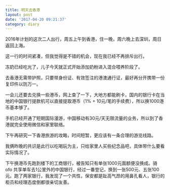 ```yaml
---
title: 明天去香港
layout: post
date: '2017-04-20 09:21:37'
category: diary
---
```


2016年计划的这次二人出行，周五上午到香港，住一晚，周六晚上去深圳，周日返回上海。

这一行的时间紧凑，但我觉得是不错的机会，现在我已经不再排斥出行。

冻奶已经吃光了，儿子今天就正式开始添加奶粉进入混合喂养阶段了。

去香港无需带护照，只要带身份证、有效签注的港澳通行证，最好再分开携带一份复印件以防万一。

一会儿还要去兑换一些港币，网上查了一下，大地方都能刷卡，国内的银行卡在当地的中国银行提款机可以直接提取港币（1% + 10元/笔的手续费），所以换1000港币基本够了。

手机已经开通了短期国际漫游，中国移动有30元/天无限流量的业务，所以到了香港就完全使用微信和家里联络。

下午再研究一下香港旅游的攻略，时间短暂，更应该有一条合理的游览线路。

我俩昨晚的共识是此行以吃喝玩为主，只给家里人买些纪念品吧，具体带什么要看实际情况了。

下午换港币先跑到楼下的工商银行，被告知只有单张1000元面额便没换成。骑 ofo 共享单车去1公里外的中国银行，经过一番登记，换到一张500元、五张100元。跑了两家银行，我发现了一个共性，保安都是趾高气昂的用鼻孔看人，银行的柜员和经理态度倒都很亲切友善。

